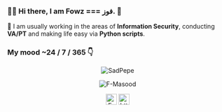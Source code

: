 ### 🙋‍♂️ Hi there, I am Fowz === فوز. 👋


🔭 I am usually working in the areas of **Information Security**, conducting **VA/PT** and making life easy via **Python scripts**.

### My mood ~24 / 7 / 365 👇
<p align="center"> 
<img align="center" src=https://i.pinimg.com/originals/f3/25/58/f325581f9612cdc77538f205e66a3d3f.jpg alt="SadPepe" /></a>

<p align="center"> <img src="https://github-readme-stats.vercel.app/api?username=F-Masood&count_private=true&show_icons=true&theme=radical" alt=F-Masood /> </p>

<p align="center"> 
<a href="https://grumpygeekwrites.wordpress.com/" target="blank"><img align="center" src=https://www.externaldesign.com/wp-content/uploads/2017/06/wordpress-logo-300px.png alt="F-Masood" height="25" width="25" /></a>
<a href=https://www.linkedin.com/in/f-masood/ target="blank"><img align="center" src=https://cdn.jsdelivr.net/npm/simple-icons@3.0.1/icons/linkedin.svg alt="https://www.linkedin.com/in/f-masood/ height="25" width="25" /></a>    
</p>
